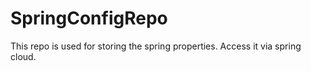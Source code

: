 # SpringConfigRepo
This repo is used for storing the spring properties. Access it via spring cloud.
